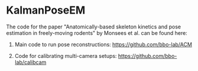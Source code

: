 # KalmanPoseEM

The code for the paper "Anatomically-based skeleton kinetics and pose estimation in freely-moving rodents" by Monsees et al. can be found here:

1. Main code to run pose reconstructions: https://github.com/bbo-lab/ACM
    
2. Code for calibrating multi-camera setups: https://github.com/bbo-lab/calibcam
